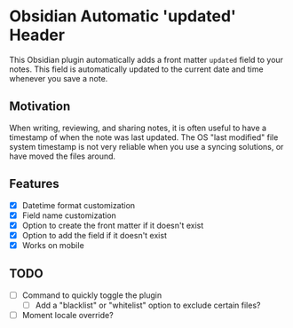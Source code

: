 # Obsidian Automatic 'updated' Header

This Obsidian plugin automatically adds a front matter `updated` field to your notes. This field is automatically updated to the current date and time whenever you save a note.

## Motivation

When writing, reviewing, and sharing notes, it is often useful to have a timestamp of when the note was last updated. The OS "last modified" file system timestamp is not very reliable when you use a syncing solutions, or have moved the files around.


## Features

- [x] Datetime format customization
- [x] Field name customization
- [x] Option to create the front matter if it doesn't exist
- [x] Option to add the field if it doesn't exist
- [x] Works on mobile

## TODO

- [ ] Command to quickly toggle the plugin
  - [ ] Add a "blacklist" or "whitelist" option to exclude certain files?
- [ ] Moment locale override?